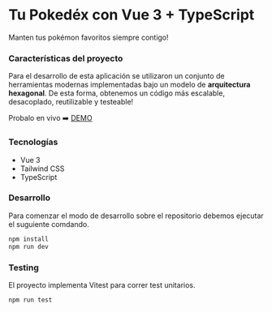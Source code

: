 # Tu Pokedéx con Vue 3 + TypeScript

Manten tus pokémon favoritos siempre contigo!

### Características del proyecto

Para el desarrollo de esta aplicación se utilizaron un conjunto de herramientas modernas implementadas bajo un modelo de **arquitectura hexagonal**. De esta forma, obtenemos un código más escalable, desacoplado, reutilizable y testeable!

Probalo en vivo ➡️ [DEMO](https://lucasrdz994.github.io/vue3-ts-pokedex/)

### Tecnologías

- Vue 3
- Tailwind CSS
- TypeScript

### Desarrollo

Para comenzar el modo de desarrollo sobre el repositorio debemos ejecutar el suguiente comdando.

```bash
npm install
npm run dev
```

### Testing

El proyecto implementa Vitest para correr test unitarios.

```bash
npm run test
```
